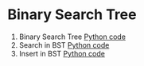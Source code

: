 # Binary Search Tree

1. Binary Search Tree [Python code](https://github.com/skdehuri/DSA/blob/master/BinarySearchTree/01.py)
1. Search in BST [Python code](https://github.com/skdehuri/DSA/blob/master/BinarySearchTree/02.py)
1. Insert in BST [Python code](https://github.com/skdehuri/DSA/blob/master/BinarySearchTree/03.py)
